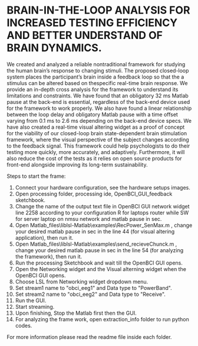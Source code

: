 # BRAIN-IN-THE-LOOP ANALYSIS FOR INCREASED TESTING EFFICIENCY AND BETTER UNDERSTAND OF BRAIN DYNAMICS.

We created and analyzed a reliable nontraditional framework for studying the human brain’s response to changing  stimuli. The proposed closed-loop system places the participant’s brain inside a feedback loop so that the a stimulus can be altered based on thespecific real-time brain response. We provide an in-depth cross analysis for the framework to understand its limitations and constraints.
We have found that an obligatory 32 ms Matlab pause at the back-end is essential,  regardless of the back-end device used for the framework to work properly. We also have found a linear relationship between the loop delay and obligatory Matlab pause with a time offset varying from 0.1 ms to 2.6 ms depending on the back-end device specs. We have also created a real-time visual altering widget as a proof of concept for the viability of our closed-loop brain state-dependent brain stimulation framework, where the visual perspective of the subject changes according to the feedback signal. 
This framework could help psychologists to do their testing more quickly, more accurately, and adaptively. Furthermore, it will also reduce the cost of the tests as it relies on open source products for front-end alongside improving its long-term sustainability.

Steps to start the frame:
1. Connect your hardware configuration, see the hardware setups images.
2. Open processing folder, processing ide, OpenBCI_GUI_feedback sketchbook.
3. Change the name of the output text file in OpenBCI GUI network widget line 2258 according to your configuration R for laptops router while SW for server laptop on nmsu network
    and matlab pause in sec.
4. Open Matlab_files\liblsl-Matlab\examples\RecPower_SenMax.m , change your desired matlab pause in sec in the line 44  (for visual altering application), then run it. 
5. Open Matlab_files\liblsl-Matlab\examples\send_recieveChunck.m , change your desired matlab pause in sec in the line 54  (for analyzing the framework), then run it.
6. Run the processing Sketchbook and wait till the OpenBCI GUI opens.
7. Open the Networking widget and the Visual alterning widget when the OpenBCI GUI opens.
8. Choose LSL from Networking widget dropdown menu.
9. Set stream1 name to "obci_eeg1" and Data type to "PowerBand".
10. Set stream2 name to "obci_eeg2" and Data type to "Receive".
11. Run the GUI.
12. Start streaming.
13. Upon finishing, Stop the Matlab first then the GUI.
14. For analyzing the frame work, open extraction_info folder to run python codes.

For more information please read the readme file inside each folder.


